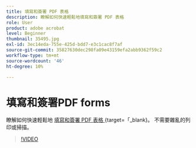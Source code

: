 ```yaml
---
title: 填寫和簽署 PDF 表格
description: 瞭解如何快速輕鬆地填寫和簽署 PDF 表格
role: User
product: adobe acrobat
level: Beginner
thumbnail: 35495.jpg
exl-id: 3ec14eda-755e-425d-bdd7-e3c1cac8f7af
source-git-commit: 35827630dec298fa09e43159efa2abb9362f59c2
workflow-type: tm+mt
source-wordcount: '46'
ht-degree: 10%

---
```


# 填寫和簽署PDF forms

瞭解如何快速輕鬆地 [ 填寫和簽署 PDF 表格 ](https://www.adobe.com/tw/acrobat/online/sign-pdf.html) {target=「_blank}。 不需要雜亂的列印或掃描。

>[!VIDEO](https://video.tv.adobe.com/v/35495?hidetitle=true)

